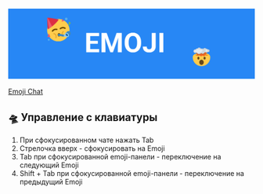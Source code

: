 ![Emoji logo](https://github.com/SlDo/emoji/blob/main/logo.png?raw=true)

[Emoji Chat](https://sldo.github.io/emoji/)


## 🛸 Управление с клавиатуры

1. При сфокусированном чате нажать Tab
2. Стрелочка вверх - сфокусировать на Emoji
3. Tab при сфокусированной emoji-панели - переключение на следующий Emoji
4. Shift + Tab при сфокусированной emoji-панели - переключение на предыдущий Emoji
